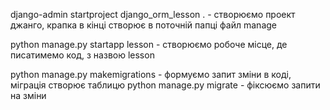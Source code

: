 django-admin startproject django_orm_lesson . - створюємо проект джанго, 
крапка в кінці створює в поточній папці файл manage

python manage.py startapp lesson - створюємо робоче місце, де писатимемо код, 
з назвою lesson

python manage.py makemigrations - формуємо запит зміни в коді, міграція створює таблицю
python manage.py migrate - фіксюємо запити на зміни